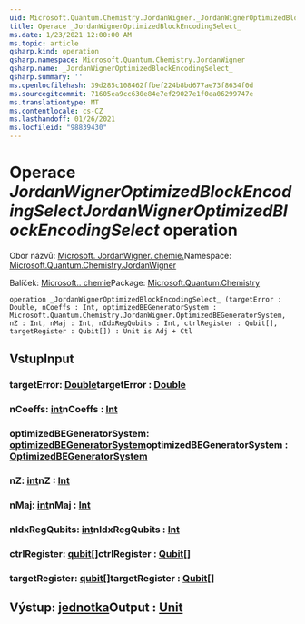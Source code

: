 ```yaml
---
uid: Microsoft.Quantum.Chemistry.JordanWigner._JordanWignerOptimizedBlockEncodingSelect_
title: Operace _JordanWignerOptimizedBlockEncodingSelect_
ms.date: 1/23/2021 12:00:00 AM
ms.topic: article
qsharp.kind: operation
qsharp.namespace: Microsoft.Quantum.Chemistry.JordanWigner
qsharp.name: _JordanWignerOptimizedBlockEncodingSelect_
qsharp.summary: ''
ms.openlocfilehash: 39d285c108462ffbef224b8bd677ae73f8634f0d
ms.sourcegitcommit: 71605ea9cc630e84e7ef29027e1f0ea06299747e
ms.translationtype: MT
ms.contentlocale: cs-CZ
ms.lasthandoff: 01/26/2021
ms.locfileid: "98839430"
---
```

# <a name="_jordanwigneroptimizedblockencodingselect_-operation"></a><span data-ttu-id="d3620-102">Operace _JordanWignerOptimizedBlockEncodingSelect_</span><span class="sxs-lookup"><span data-stu-id="d3620-102">_JordanWignerOptimizedBlockEncodingSelect_ operation</span></span>

<span data-ttu-id="d3620-103">Obor názvů: [Microsoft. JordanWigner. chemie.](xref:Microsoft.Quantum.Chemistry.JordanWigner)</span><span class="sxs-lookup"><span data-stu-id="d3620-103">Namespace: [Microsoft.Quantum.Chemistry.JordanWigner](xref:Microsoft.Quantum.Chemistry.JordanWigner)</span></span>

<span data-ttu-id="d3620-104">Balíček: [Microsoft.. chemie](https://nuget.org/packages/Microsoft.Quantum.Chemistry)</span><span class="sxs-lookup"><span data-stu-id="d3620-104">Package: [Microsoft.Quantum.Chemistry](https://nuget.org/packages/Microsoft.Quantum.Chemistry)</span></span>




```qsharp
operation _JordanWignerOptimizedBlockEncodingSelect_ (targetError : Double, nCoeffs : Int, optimizedBEGeneratorSystem : Microsoft.Quantum.Chemistry.JordanWigner.OptimizedBEGeneratorSystem, nZ : Int, nMaj : Int, nIdxRegQubits : Int, ctrlRegister : Qubit[], targetRegister : Qubit[]) : Unit is Adj + Ctl
```


## <a name="input"></a><span data-ttu-id="d3620-105">Vstup</span><span class="sxs-lookup"><span data-stu-id="d3620-105">Input</span></span>

### <a name="targeterror--double"></a><span data-ttu-id="d3620-106">targetError: [Double](xref:microsoft.quantum.lang-ref.double)</span><span class="sxs-lookup"><span data-stu-id="d3620-106">targetError : [Double](xref:microsoft.quantum.lang-ref.double)</span></span>




### <a name="ncoeffs--int"></a><span data-ttu-id="d3620-107">nCoeffs: [int](xref:microsoft.quantum.lang-ref.int)</span><span class="sxs-lookup"><span data-stu-id="d3620-107">nCoeffs : [Int](xref:microsoft.quantum.lang-ref.int)</span></span>




### <a name="optimizedbegeneratorsystem--optimizedbegeneratorsystem"></a><span data-ttu-id="d3620-108">optimizedBEGeneratorSystem: [optimizedBEGeneratorSystem](xref:Microsoft.Quantum.Chemistry.JordanWigner.OptimizedBEGeneratorSystem)</span><span class="sxs-lookup"><span data-stu-id="d3620-108">optimizedBEGeneratorSystem : [OptimizedBEGeneratorSystem](xref:Microsoft.Quantum.Chemistry.JordanWigner.OptimizedBEGeneratorSystem)</span></span>




### <a name="nz--int"></a><span data-ttu-id="d3620-109">nZ: [int](xref:microsoft.quantum.lang-ref.int)</span><span class="sxs-lookup"><span data-stu-id="d3620-109">nZ : [Int](xref:microsoft.quantum.lang-ref.int)</span></span>




### <a name="nmaj--int"></a><span data-ttu-id="d3620-110">nMaj: [int](xref:microsoft.quantum.lang-ref.int)</span><span class="sxs-lookup"><span data-stu-id="d3620-110">nMaj : [Int](xref:microsoft.quantum.lang-ref.int)</span></span>




### <a name="nidxregqubits--int"></a><span data-ttu-id="d3620-111">nIdxRegQubits: [int](xref:microsoft.quantum.lang-ref.int)</span><span class="sxs-lookup"><span data-stu-id="d3620-111">nIdxRegQubits : [Int](xref:microsoft.quantum.lang-ref.int)</span></span>




### <a name="ctrlregister--qubit"></a><span data-ttu-id="d3620-112">ctrlRegister: [qubit](xref:microsoft.quantum.lang-ref.qubit)[]</span><span class="sxs-lookup"><span data-stu-id="d3620-112">ctrlRegister : [Qubit](xref:microsoft.quantum.lang-ref.qubit)[]</span></span>




### <a name="targetregister--qubit"></a><span data-ttu-id="d3620-113">targetRegister: [qubit](xref:microsoft.quantum.lang-ref.qubit)[]</span><span class="sxs-lookup"><span data-stu-id="d3620-113">targetRegister : [Qubit](xref:microsoft.quantum.lang-ref.qubit)[]</span></span>





## <a name="output--unit"></a><span data-ttu-id="d3620-114">Výstup: [jednotka](xref:microsoft.quantum.lang-ref.unit)</span><span class="sxs-lookup"><span data-stu-id="d3620-114">Output : [Unit](xref:microsoft.quantum.lang-ref.unit)</span></span>


